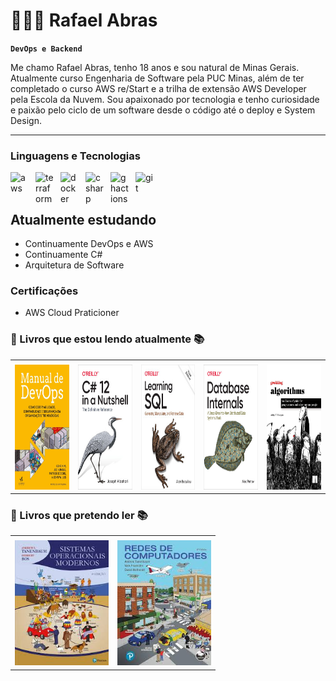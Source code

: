 # 👩🏻‍💻 Rafael Abras

**`DevOps e Backend`**

Me chamo Rafael Abras, tenho 18 anos e sou natural de Minas Gerais. Atualmente curso Engenharia de Software pela PUC Minas, além de ter completado o curso AWS re/Start e a trilha de extensão AWS Developer pela Escola da Nuvem. Sou apaixonado por tecnologia e tenho curiosidade e paixão pelo ciclo de um software desde o código até o deploy e System Design.


---

### Linguagens e Tecnologias

<img 
    align="left" 
    alt="aws"
    title="aws" 
    width="30px" 
    style="padding-right: 10px;" 
    src="https://cdn.jsdelivr.net/gh/devicons/devicon@latest/icons/amazonwebservices/amazonwebservices-plain-wordmark.svg" 
/>
<img 
    align="left" 
    alt="terraform" 
    title="terraform"
    width="30px" 
    style="padding-right: 10px;" 
    src="https://cdn.jsdelivr.net/gh/devicons/devicon@latest/icons/terraform/terraform-original.svg" 
/>
<img 
    align="left" 
    alt="docker" 
    title="docker"
    width="30px" 
    style="padding-right: 10px;" 
    src="https://cdn.jsdelivr.net/gh/devicons/devicon@latest/icons/docker/docker-original-wordmark.svg" 
/>
<img 
    align="left" 
    alt="csharp"
    title="csharp" 
    width="30px" 
    style="padding-right: 10px;" 
    src="https://cdn.jsdelivr.net/gh/devicons/devicon@latest/icons/csharp/csharp-original.svg" 
/>
<img 
    align="left" 
    alt="ghactions" 
    title="ghactions"
    width="30px" 
    style="padding-right: 10px;" 
    src="https://cdn.jsdelivr.net/gh/devicons/devicon@latest/icons/githubactions/githubactions-plain-wordmark.svg" 
/>
<img 
    align="left" 
    alt="git" 
    title="git"
    width="30px" 
    style="padding-right: 10px;" 
    src="https://cdn.jsdelivr.net/gh/devicons/devicon@latest/icons/git/git-original.svg" 
/>

<br/>
<br/>

## Atualmente estudando
 - Continuamente DevOps e AWS
 - Continuamente C#
 - Arquitetura de Software

### Certificações

- AWS Cloud Praticioner

### 📖 Livros que estou lendo atualmente 📚

<div align="center">
<table>
<tr>
<td align="center" colspan="5"></td>
</tr>
<tr>
<td>
<img width="150" height="200" src="imgs/61uelQAJ1SL.jpg"/>
</td>
<td>
<img width="150" height="200" src="imgs/learning.oreilly.jpg"/>
</td>
    <td>
<img width="150" height="200" src="imgs/sql_oreilly.jpg"/>
</td>
    <td>
<img width="150" height="200" src="imgs/db_internals_oreilly.jpg"/>
</td>
        <td>
<img width="150" height="200" src="imgs/grk_alg.jpg"/>
</td>
</table>
</div>

### 📖 Livros que pretendo ler 📚

<div align="center">
<table>
<tr>
<td align="center" colspan="5"></td>
</tr>
<tr>
<td>
<img width="150" height="200" src="imgs/sis_operacionais.jpg"/>
</td>
<td>
<img width="150" height="200" src="imgs/redes.jpg"/>
</td>
</table>
</div>


